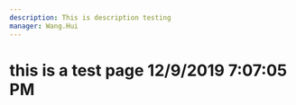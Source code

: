 ```yaml
---
description: This is description testing
manager: Wang.Hui
---
```

# this is a test page 12/9/2019 7:07:05 PM
